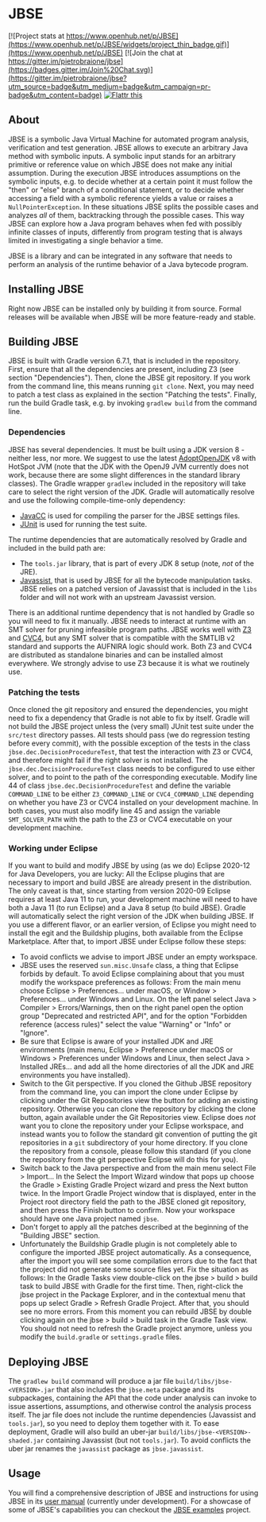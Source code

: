 # JBSE

[![Project stats at https://www.openhub.net/p/JBSE](https://www.openhub.net/p/JBSE/widgets/project_thin_badge.gif)](https://www.openhub.net/p/JBSE) [![Join the chat at https://gitter.im/pietrobraione/jbse](https://badges.gitter.im/Join%20Chat.svg)](https://gitter.im/pietrobraione/jbse?utm_source=badge&utm_medium=badge&utm_campaign=pr-badge&utm_content=badge) [![Flattr this](http://button.flattr.com/flattr-badge-large.png)](https://flattr.com/submit/auto?user_id=pietro.braione&url=https%3A%2F%2Fgithub.com%2Fpietrobraione%2Fjbse)

## About

JBSE is a symbolic Java Virtual Machine for automated program analysis, verification and test generation. JBSE allows to execute an arbitrary Java method with symbolic inputs. A symbolic input stands for an arbitrary primitive or reference value on which JBSE does not make any initial assumption. During the execution JBSE introduces assumptions on the symbolic inputs, e.g. to decide whether at a certain point it must follow the "then" or "else" branch of a conditional statement, or to decide whether accessing a field with a symbolic reference yields a value or raises a `NullPointerException`. In these situations JBSE splits the possible cases and analyzes *all* of them, backtracking through the possible cases. This way JBSE can explore how a Java program behaves when fed with possibly infinite classes of inputs, differently from program testing that is always limited in investigating a single behavior a time.

JBSE is a library and can be integrated in any software that needs to perform an analysis of the runtime behavior of a Java bytecode program.

## Installing JBSE

Right now JBSE can be installed only by building it from source. Formal releases will be available when JBSE will be more feature-ready and stable. 

## Building JBSE

JBSE is built with Gradle version 6.7.1, that is included in the repository. First, ensure that all the dependencies are present, including Z3 (see section "Dependencies"). Then, clone the JBSE git repository. If you work from the command line, this means running `git clone`. Next, you may need to patch a test class as explained in the section "Patching the tests". Finally, run the build Gradle task, e.g. by invoking `gradlew build` from the command line.

### Dependencies

JBSE has several dependencies. It must be built using a JDK version 8 - neither less, nor more. We suggest to use the latest [AdoptOpenJDK](https://adoptopenjdk.net/) v8 with HotSpot JVM (note that the JDK with the OpenJ9 JVM currently does not work, because there are some slight differences in the standard library classes). The Gradle wrapper `gradlew` included in the repository will take care to select the right version of the JDK. Gradle will automatically resolve and use the following compile-time-only dependency:

* [JavaCC](https://javacc.org) is used for compiling the parser for the JBSE settings files.
* [JUnit](http://junit.org) is used for running the test suite.

The runtime dependencies that are automatically resolved by Gradle and included in the build path are:

* The `tools.jar` library, that is part of every JDK 8 setup (note, *not* of the JRE).
* [Javassist](http://jboss-javassist.github.io/javassist/), that is used by JBSE for all the bytecode manipulation tasks. JBSE relies on a patched version of Javassist that is included in the `libs` folder and will not work with an upstream Javassist version.

There is an additional runtime dependency that is not handled by Gradle so you will need to fix it manually. JBSE needs to interact at runtime with an SMT solver for pruning infeasible program paths. JBSE works well with [Z3](https://github.com/Z3Prover/z3) and [CVC4](https://cvc4.cs.stanford.edu/), but any SMT solver that is compatible with the SMTLIB v2 standard and supports the AUFNIRA logic should work. Both Z3 and CVC4 are distributed as standalone binaries and can be installed almost everywhere. We strongly advise to use Z3 because it is what we routinely use.

### Patching the tests

Once cloned the git repository and ensured the dependencies, you might need to fix a dependency that Gradle is not able to fix by itself. Gradle will not build the JBSE project unless the (very small) JUnit test suite under the `src/test` directory passes. All tests should pass (we do regression testing before every commit), with the possible exception of the tests in the class `jbse.dec.DecisionProcedureTest`, that test the interaction with Z3 or CVC4, and therefore might fail if the right solver is not installed. The `jbse.dec.DecisionProcedureTest` class needs to be configured to use either solver, and to point to the path of the corresponding executable. Modify line 44 of class `jbse.dec.DecisionProcedureTest` and define the variable `COMMAND_LINE` to be either `Z3_COMMAND_LINE` or `CVC4_COMMAND_LINE` depending on whether you have Z3 or CVC4 installed on your development machine. In both cases, you must also modify line 45 and assign the variable `SMT_SOLVER_PATH` with the path to the Z3 or CVC4 executable on your development machine.

### Working under Eclipse

If you want to build and modify JBSE by using (as we do) Eclipse 2020-12 for Java Developers, you are lucky: All the Eclipse plugins that are necessary to import and build JBSE are already present in the distribution. The only caveat is that, since starting from version 2020-09 Eclipse requires at least Java 11 to run, your development machine will need to have both a Java 11 (to run Eclipse) and a Java 8 setup (to build JBSE). Gradle will automatically select the right version of the JDK when building JBSE. If you use a different flavor, or an earlier version, of Eclipse you might need to install the egit and the Buildship plugins, both available from the Eclipse Marketplace. After that, to import JBSE under Eclipse follow these steps:

* To avoid conflicts we advise to import JBSE under an empty workspace.
* JBSE uses the reserved `sun.misc.Unsafe` class, a thing that Eclipse forbids by default. To avoid Eclipse complaining about that you must modify the workspace preferences as follows: From the main menu choose Eclipse > Preferences... under macOS, or Window > Preferences... under Windows and Linux. On the left panel select Java > Compiler > Errors/Warnings, then on the right panel open the option group "Deprecated and restricted API", and for the option "Forbidden reference (access rules)" select the value "Warning" or "Info" or "Ignore".
* Be sure that Eclipse is aware of your installed JDK and JRE environments (main menu, Eclipse > Preference under macOS or Windows > Preferences under Windows and Linux, then select Java > Installed JREs... and add all the home directories of all the JDK and JRE environments you have installed).
* Switch to the Git perspective. If you cloned the Github JBSE repository from the command line, you can import the clone under Eclipse by clicking under the Git Repositories view the button for adding an existing repository. Otherwise you can clone the  repository by clicking the clone button, again available under the Git Repositories view. Eclipse does *not* want you to clone the repository under your Eclipse workspace, and instead wants you to follow the standard git convention of putting the git repositories in a `git` subdirectory of your home directory. If you clone the repository from a console, please follow this standard (if you clone the repository from the git perspective Eclipse will do this for you).
* Switch back to the Java perspective and from the main menu select File > Import... In the Select the Import Wizard window that pops up choose the Gradle > Existing Gradle Project wizard and press the Next button twice. In the Import Gradle Project window that is displayed, enter in the Project root directory field the path to the JBSE cloned git repository, and then press the Finish button to confirm. Now your workspace should have one Java project named `jbse`.
* Don't forget to apply all the patches described at the beginning of the "Building JBSE" section.
* Unfortunately the Buildship Gradle plugin is not completely able to configure the imported JBSE project automatically. As a consequence, after the import you will see some compilation errors due to the fact that the project did not generate some source files yet. Fix the situation as follows: In the Gradle Tasks view double-click on the jbse > build > build task to build JBSE with Gradle for the first time. Then, right-click the jbse project in the Package Explorer, and in the contextual menu that pops up select Gradle > Refresh Gradle Project. After that, you should see no more errors. From this moment you can rebuild JBSE by double clicking again on the jbse > build > build task in the Gradle Task view. You should not need to refresh the Gradle project anymore, unless you modify the `build.gradle` or `settings.gradle` files.

## Deploying JBSE

The `gradlew build` command will produce a jar file `build/libs/jbse-<VERSION>.jar` that also includes the `jbse.meta` package and its subpackages, containing the API that the code under analysis can invoke to issue assertions, assumptions, and otherwise control the analysis process itself. The jar file does not include the runtime dependencies (Javassist and `tools.jar`), so you need to deploy them together with it. To ease deployment, Gradle will also build an uber-jar `build/libs/jbse-<VERSION>-shaded.jar` containing Javassist (but not `tools.jar`). To avoid conflicts the uber jar renames the `javassist` package as `jbse.javassist`.

## Usage

You will find a comprehensive description of JBSE and instructions for using JBSE in its [user manual](https://jbse-manual.readthedocs.io) (currently under development). For a showcase of some of JBSE's capabilities you can checkout the [JBSE examples](https://github.com/pietrobraione/jbse-examples) project.
